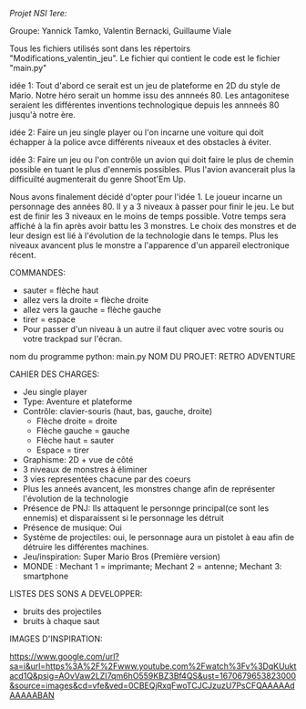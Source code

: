 *Projet NSI 1ere:* 

Groupe: Yannick Tamko, Valentin Bernacki, Guillaume Viale


Tous les fichiers utilisés sont dans les répertoirs "Modifications_valentin_jeu".
Le fichier qui contient le code est le fichier "main.py"

idée 1:  Tout d'abord ce serait est un jeu de plateforme en 2D du style de Mario. Notre héro serait un homme issu des annneés 80. Les antagonitese seraient les différentes inventions technologique depuis les annneés 80 jusqu'à notre ère.

idée 2:  Faire un jeu single player ou l'on incarne une voiture qui doit échapper à la police avce différents niveaux et des obstacles à éviter.

idée 3:   Faire un jeu ou l'on contrôle un avion qui doit faire le plus de chemin possible en tuant le plus d'ennemis possibles. Plus l'avion avancerait plus la difficuilté augmenterait du genre Shoot'Em Up. 

Nous avons finalement décidé d'opter pour l'idée 1. Le joueur incarne un personnage des années 80. Il y a 3 niveaux à passer pour finir le jeu. Le but est de finir les 3 niveaux en le moins de temps possible. Votre temps sera affiché à la fin après avoir battu les 3 monstres. Le choix des monstres et de leur design est lié à l'évolution de la technologie dans le temps. Plus les niveaux avancent plus le monstre a l'apparence d'un appareil electronique récent.

COMMANDES:
 
- sauter = flèche haut
- allez vers la droite = flèche droite
- allez vers la gauche = flèche gauche
- tirer = espace
- Pour passer d'un niveau à un autre il faut cliquer avec votre souris ou votre trackpad sur l'écran.
 
 
nom du programme python: main.py
NOM DU PROJET: RETRO ADVENTURE

CAHIER DES CHARGES:

- Jeu single player
- Type: Aventure et plateforme
- Contrôle: clavier-souris (haut, bas, gauche, droite)
     - Flèche droite = droite
     - Flèche gauche = gauche
     - Flèche haut = sauter
     - Espace = tirer
- Graphisme: 2D + vue de côté 
- 3 niveaux de monstres à éliminer
- 3 vies representées chacune par des coeurs
- Plus les anneés avancent, les monstres change afin de représenter l'évolution de la technologie
- Présence de PNJ: Ils attaquent le personnge principal(ce sont les ennemis) et disparaissent si le personnage les détruit
- Présence de musique: Oui
- Système de projectiles: oui, le personnage aura un pistolet à eau afin de détruire les différentes machines.
- Jeu/inspiration: Super Mario Bros (Première version)
- MONDE : Mechant 1 = imprimante; Mechant 2 = antenne; Mechant 3: smartphone

LISTES DES SONS A DEVELOPPER:

- bruits des projectiles
- bruits à chaque saut 

IMAGES D'INSPIRATION:

https://www.google.com/url?sa=i&url=https%3A%2F%2Fwww.youtube.com%2Fwatch%3Fv%3DqKUuktacd1Q&psig=AOvVaw2LZI7qm6hO559KBZ3Bf4QS&ust=1670679653823000&source=images&cd=vfe&ved=0CBEQjRxqFwoTCJCJzuzU7PsCFQAAAAAdAAAAABAN

